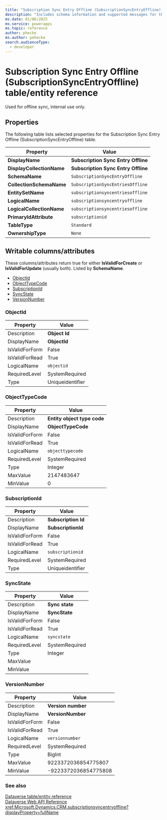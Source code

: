 ```yaml
---
title: "Subscription Sync Entry Offline (SubscriptionSyncEntryOffline) table/entity reference (Microsoft Dataverse)"
description: "Includes schema information and supported messages for the Subscription Sync Entry Offline (SubscriptionSyncEntryOffline) table/entity with Microsoft Dataverse."
ms.date: 01/06/2025
ms.service: powerapps
ms.topic: reference
author: phecke
ms.author: pehecke
search.audienceType: 
  - developer
---
```


# Subscription Sync Entry Offline (SubscriptionSyncEntryOffline) table/entity reference

Used for offline sync, internal use only.

## Properties

The following table lists selected properties for the Subscription Sync Entry Offline (SubscriptionSyncEntryOffline) table.

|Property|Value|
| --- | --- |
| **DisplayName** | **Subscription Sync Entry Offline** |
| **DisplayCollectionName** | **Subscription Sync Entry Offline** |
| **SchemaName** | `SubscriptionSyncEntryOffline` |
| **CollectionSchemaName** | `SubscriptionSyncEntriesOffline` |
| **EntitySetName** | `subscriptionsyncentriesoffline`|
| **LogicalName** | `subscriptionsyncentryoffline` |
| **LogicalCollectionName** | `subscriptionsyncentriesoffline` |
| **PrimaryIdAttribute** | `subscriptionid` |
| **TableType** | `Standard` |
| **OwnershipType** | `None` |

## Writable columns/attributes

These columns/attributes return true for either **IsValidForCreate** or **IsValidForUpdate** (usually both). Listed by **SchemaName**.

- [ObjectId](#BKMK_ObjectId)
- [ObjectTypeCode](#BKMK_ObjectTypeCode)
- [SubscriptionId](#BKMK_SubscriptionId)
- [SyncState](#BKMK_SyncState)
- [VersionNumber](#BKMK_VersionNumber)

### <a name="BKMK_ObjectId"></a> ObjectId

|Property|Value|
|---|---|
|Description|**Object Id**|
|DisplayName|**ObjectId**|
|IsValidForForm|False|
|IsValidForRead|True|
|LogicalName|`objectid`|
|RequiredLevel|SystemRequired|
|Type|Uniqueidentifier|

### <a name="BKMK_ObjectTypeCode"></a> ObjectTypeCode

|Property|Value|
|---|---|
|Description|**Entity object type code**|
|DisplayName|**ObjectTypeCode**|
|IsValidForForm|False|
|IsValidForRead|True|
|LogicalName|`objecttypecode`|
|RequiredLevel|SystemRequired|
|Type|Integer|
|MaxValue|2147483647|
|MinValue|0|

### <a name="BKMK_SubscriptionId"></a> SubscriptionId

|Property|Value|
|---|---|
|Description|**Subscription Id**|
|DisplayName|**SubscriptionId**|
|IsValidForForm|False|
|IsValidForRead|True|
|LogicalName|`subscriptionid`|
|RequiredLevel|SystemRequired|
|Type|Uniqueidentifier|

### <a name="BKMK_SyncState"></a> SyncState

|Property|Value|
|---|---|
|Description|**Sync state**|
|DisplayName|**SyncState**|
|IsValidForForm|False|
|IsValidForRead|True|
|LogicalName|`syncstate`|
|RequiredLevel|SystemRequired|
|Type|Integer|
|MaxValue||
|MinValue||

### <a name="BKMK_VersionNumber"></a> VersionNumber

|Property|Value|
|---|---|
|Description|**Version number**|
|DisplayName|**VersionNumber**|
|IsValidForForm|False|
|IsValidForRead|True|
|LogicalName|`versionnumber`|
|RequiredLevel|SystemRequired|
|Type|BigInt|
|MaxValue|9223372036854775807|
|MinValue|-9223372036854775808|




### See also

[Dataverse table/entity reference](../about-entity-reference.md)  
[Dataverse Web API Reference](/power-apps/developer/data-platform/webapi/reference/about)   
<xref:Microsoft.Dynamics.CRM.subscriptionsyncentryoffline?displayProperty=fullName>
